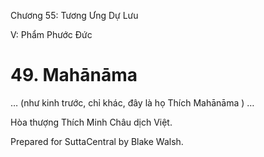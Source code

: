  

Chương 55: Tương Ưng Dự Lưu

V: Phẩm Phước Ðức

# 49\. Mahānāma

… (như kinh trước, chỉ khác, đây là họ Thích Mahānāma ) …

Hòa thượng Thích Minh Châu dịch Việt.

Prepared for SuttaCentral by Blake Walsh.